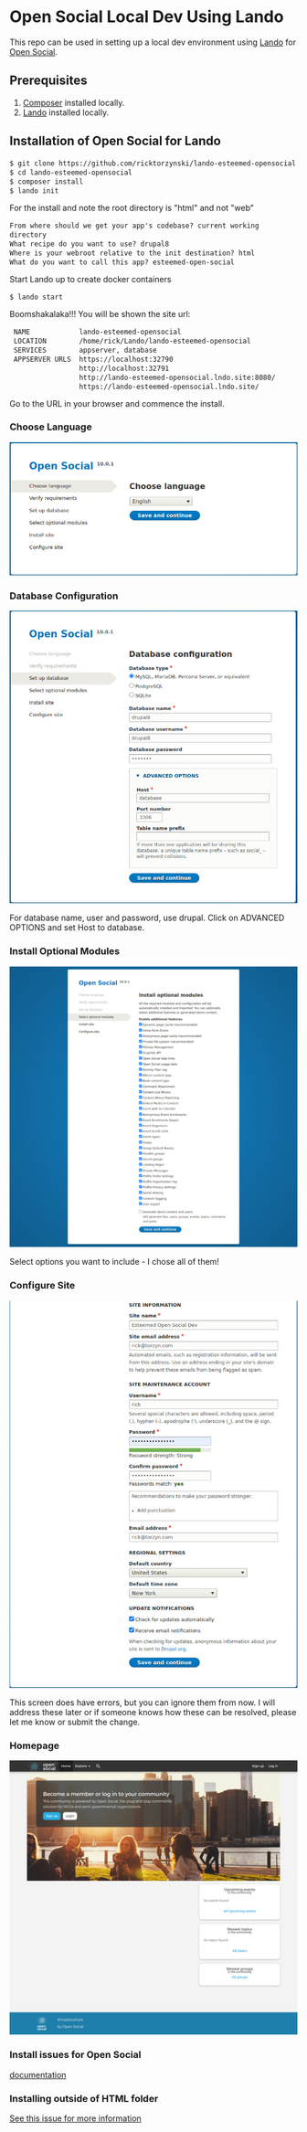 # Open Social Local Dev Using Lando

This repo can be used in setting up a local dev environment using [Lando](https://lando.dev/) for [Open Social](https://drupal.org/project/social).

## Prerequisites

1. [Composer](https://getcomposer.org/download/) installed locally.
2. [Lando](https://lando.dev/) installed locally.

## Installation of Open Social for Lando

```
$ git clone https://github.com/ricktorzynski/lando-esteemed-opensocial
$ cd lando-esteemed-opensocial
$ composer install
$ lando init
```
For the install and note the root directory is "html" and not "web"
```
From where should we get your app's codebase? current working directory
What recipe do you want to use? drupal8
Where is your webroot relative to the init destination? html
What do you want to call this app? esteemed-open-social
```
Start Lando up to create docker containers
```
$ lando start
```
Boomshakalaka!!!
You will be shown the site url:
```
 NAME            lando-esteemed-opensocial                        
 LOCATION        /home/rick/Lando/lando-esteemed-opensocial       
 SERVICES        appserver, database                              
 APPSERVER URLS  https://localhost:32790                          
                 http://localhost:32791                           
                 http://lando-esteemed-opensocial.lndo.site:8080/ 
                 https://lando-esteemed-opensocial.lndo.site/    
```
Go to the URL in your browser and commence the install.

### Choose Language

![Choose Language](images/Lando-1-Home-Esteemed-Open-Social.jpg)

### Database Configuration
![Database Configuration](images/Lando-2-Database-configuration-Open-Social.jpg)

For database name, user and password, use drupal.  Click on ADVANCED OPTIONS and set Host to database.

### Install Optional Modules
![Install Optional Modules](images/Lando-Install-optional-modules-Open-Social.jpg)

Select options you want to include - I chose all of them!

### Configure Site
![Configure Site](images/Lando-3-Configure-site-Open-Social.jpg)

This screen does have errors, but you can ignore them from now.  I will address these later or if someone knows how these can be resolved, please let me know or submit the change.

### Homepage
![Homepage](images/Lando-4-Home-Esteemed-Open-Social-Dev.jpg)



### Install issues for Open Social
[documentation](https://www.drupal.org/docs/8/distributions/open-social/installing-and-updating)

### Installing outside of HTML folder
[See this issue for more information](https://www.drupal.org/project/social/issues/2792543#comment-11591981)


